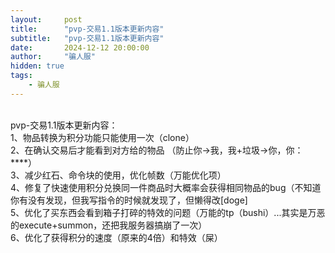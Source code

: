 ```yaml
---
layout:     post
title:      "pvp-交易1.1版本更新内容"
subtitle:   "pvp-交易1.1版本更新内容"
date:       2024-12-12 20:00:00
author:     "骗人服"
hidden: true
tags:
    - 骗人服
---
```

<div>
    <br>pvp-交易1.1版本更新内容：
    <br>1、物品转换为积分功能只能使用一次（clone）
    <br>2、在确认交易后才能看到对方给的物品 （防止你→我，我+垃圾→你，你：****）
    <br>3、减少红石、命令块的使用，优化帧数（万能优化项）
    <br>4、修复了快速使用积分兑换同一件商品时大概率会获得相同物品的bug（不知道你有没有发现，但我写指令的时候就发现了，但懒得改[doge]
    <br>5、优化了买东西会看到箱子打碎的特效的问题（万能的tp（bushi）...其实是万恶的execute+summon，还把我服务器搞崩了一次）
    <br>6、优化了获得积分的速度（原来的4倍）和特效（屎）
